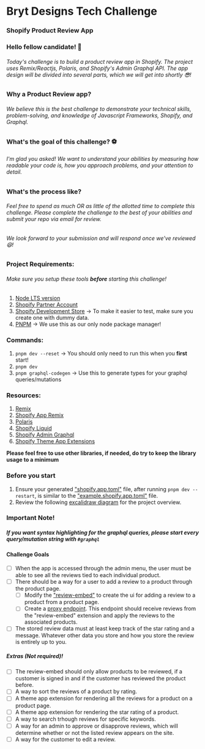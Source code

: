 # Bryt Designs Tech Challenge

### Shopify Product Review App

### Hello fellow candidate! 👋

###### Today's challenge is to build a product review app in Shopify. The project uses Remix/Reactjs, Polaris, and Shopify's Admin Graphql API. The app design will be divided into several parts, which we will get into shortly 😎!

### Why a Product Review app?

###### We believe this is the best challenge to demonstrate your technical skills, problem-solving, and knowledge of Javascript Frameworks, Shopify, and Graphql.

### What's the goal of this challenge? ⚽

###### I'm glad you asked! We want to understand your abilities by measuring how readable your code is, how you approach problems, and your attention to detail.

### What's the process like? 

###### Feel free to spend as much OR as little of the allotted time to complete this challenge. Please complete the challenge to the best of your abilities and submit your repo via email for review.
###### We look forward to your submission and will respond once we've reviewed 😄!

### Project Requirements:

###### Make sure you setup these tools **before** starting this challenge!

1. [Node LTS version](https://nodejs.org/en/download)
2. [Shopify Partner Account](https://accounts.shopify.com/signup)
3. [Shopify Development Store](https://partners.shopify.com/2395557/stores/new?store_type=test_store&data_type=static_data) -> To make it easier to test, make sure you create one with dummy data.
4. [PNPM](https://pnpm.io/installation) -> We use this as our only node package manager!

### Commands:

1. `pnpm dev --reset` -> You should only need to run this when you **first** start!
2. `pnpm dev`
3. `pnpm graphql-codegen` -> Use this to generate types for your graphql queries/mutations

### Resources:

1. [Remix](https://remix.run/docs/en/main/start/quickstart)
2. [Shopify App Remix](https://shopify.dev/docs/api/shopify-app-remix/v3)
3. [Polaris](https://polaris.shopify.com/components)
4. [Shopify Liquid](https://shopify.dev/docs/api/liquid)
5. [Shopify Admin Graphql](https://shopify.dev/docs/api/admin-graphql)
6. [Shopify Theme App Extensions](https://shopify.dev/docs/apps/build/online-store/theme-app-extensions)

**Please feel free to use other libraries, if needed, do try to keep the library usage to a minimum**

### Before you start

1. Ensure your generated ["shopify.app.toml"](shopify.app.toml) file, after running `pnpm dev --restart`, is similar to the ["example.shopify.app.toml"](example.shopify.app.toml) file.
2. Review the following [excalidraw diagram](https://excalidraw.com/#json=pOeUI2EiXtNAmJ5imDDij,rrdDjrWsqPorbRrO_onrVA) for the project overview.

### Important Note!

##### If you want syntax highlighting for the graphql queries, please start every query/mutation **string** with `#graphql`

#### Challenge Goals

- [ ] When the app is accessed through the admin menu, the user must be able to see all the reviews tied to each individual product.
- [ ] There should be a way for a user to add a review to a product through the product page.
  - [ ] Modify the ["review-embed"](extensions/review-embed) to create the ui for adding a review to a product from a product page.
  - [ ] Create a [proxy endpoint](app/routes/api.public.review.$productId/route.tsx). This endpoint should receive reviews from the "review-embed" extension and apply the reviews to the associated products.
- [ ] The stored review data must at least keep track of the star rating and a message. Whatever other data you store and how you store the review is entirely up to you.

##### Extras (Not required)!

- [ ] The review-embed should only allow products to be reviewed, if a customer is signed in and if the customer has reviewed the product before.
- [ ] A way to sort the reviews of a product by rating.
- [ ] A theme app extension for rendering all the reviews for a product on a product page.
- [ ] A theme app extension for rendering the star rating of a product.
- [ ] A way to search trhough reviews for specific keywords.
- [ ] A way for an admin to approve or disapprove reviews, which will determine whether or not the listed review appears on the site.
- [ ] A way for the customer to edit a review.
